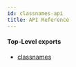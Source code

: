 ```yaml
---
id: classnames-api
title: API Reference
---
```


#### Top-Level exports

- [classnames](classnames)
